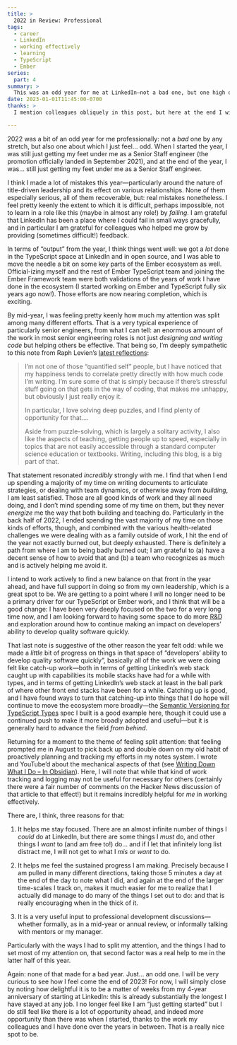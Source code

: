 ```yaml
---
title: >
  2022 in Review: Professional
tags:
  - career
  - LinkedIn
  - working effectively
  - learning
  - TypeScript
  - Ember
series:
  part: 4
summary: >
  This was an odd year for me at LinkedIn—not a bad one, but one high on learning, making some (recoverable) mistakes, and dealing with long tails of helping LinkedIn play catch-up.
date: 2023-01-01T11:45:00-0700
thanks: >
  I mention colleagues obliquely in this post, but here at the end I will name them directly: [Adam Hobson](https://www.linkedin.com/in/adamhobson/), [Sara Chipps](https://www.linkedin.com/in/sarajchipps/), and [Dave Herman](https://www.linkedin.com/in/davidandrewherman/) have all been incredibly helpful—not least by pushing me and challenging me when I needed it!

---
```


2022 was a bit of an odd year for me professionally: not a *bad* one by any stretch, but also one about which I just feel… odd. When I started the year, I was still just getting my feet under me as a Senior Staff engineer (the promotion officially landed in September 2021), and at the end of the year, I was… still just getting my feet under me as a Senior Staff engineer.

I think I made a lot of mistakes this year—particularly around the nature of title-driven leadership and its effect on various relationships. None of them especially serious, all of them recoverable, but: real mistakes nonetheless. I feel pretty keenly the extent to which it is difficult, perhaps impossible, not to learn in a role like this (maybe in almost any role!) by *failing*. I am grateful that LinkedIn has been a place where I could fail in small ways gracefully, and in particular I am grateful for colleagues who helped me grow by providing (sometimes difficult!) feedback.

In terms of “output” from the year, I think things went well: we got a *lot* done in the TypeScript space at LinkedIn and in open source, and I was able to move the needle a bit on some key parts of the Ember ecosystem as well. Official-izing myself and the rest of Ember TypeScript team and joining the Ember Framework team were both validations of the years of work I have done in the ecosystem (I started working on Ember and TypeScript fully six years ago now!). Those efforts are now nearing completion, which is exciting.

By mid-year, I was feeling pretty keenly how much my attention was split among many different efforts. That is a very typical experience of particularly senior engineers, from what I can tell: an enormous amount of the work in most senior engineering roles is not just *designing and writing code* but helping others be effective. That being so, I’m deeply sympathetic to this note from Raph Levien’s [latest reflections][rl]:

> I’m not one of those “quantified self” people, but I have noticed that my happiness tends to correlate pretty directly with how much code I’m writing. I’m sure some of that is simply because if there’s stressful stuff going on that gets in the way of coding, that makes me unhappy, but obviously I just really enjoy it.
>
> In particular, I love solving deep puzzles, and I find plenty of opportunity for that.…
>
> Aside from puzzle-solving, which is largely a solitary activity, I also like the aspects of teaching, getting people up to speed, especially in topics that are not easily accessible through a standard computer science education or textbooks. Writing, including this blog, is a big part of that.

[rl]: https://raphlinus.github.io/personal/2022/12/31/raph-2023.html

That statement resonated *incredibly* strongly with me. I find that when I end up spending a majority of my time on writing documents to articulate strategies, or dealing with team dynamics, or otherwise away from *building*, I am least satisfied. Those are all good kinds of work and they all need doing, and I don’t mind spending some of my time on them, but they never *energize* me the way that both building and teaching do. Particularly in the back half of 2022, I ended spending the vast majority of my time on those kinds of efforts, though, and combined with the various health-related challenges we were dealing with as a family outside of work, I hit the end of the year not exactly burned out, but deeply exhausted. There is definitely a path from where I am to being badly burned out; I am grateful to (a) have a decent sense of how to avoid that and (b) a team who recognizes as much and is actively helping me avoid it.

I intend to work actively to find a new balance on that front in the year ahead, and have full support in doing so from my own leadership, which is a great spot to be. We are getting to a point where I will no longer need to be a primary driver for our TypeScript or Ember work, and I think that will be a good change: I have been very deeply focused on the two for a very long time now, and I am looking forward to having some space to do more <abbr title="research and development">R&D</abbr> and exploration around how to continue making an impact on developers’ ability to develop quality software quickly.

That last note is suggestive of the other reason the year felt odd: while we made a *little* bit of progress on things in that space of “developers’ ability to develop quality software quickly”, basically all of the work we were doing felt like catch-up work—both in terms of getting LinkedIn’s web stack caught up with capabilities its mobile stacks have had for a while with types, and in terms of getting LinkedIn’s web stack at least in the ball park of where other front end stacks have been for a while. Catching up is good, and I have found ways to turn that catching-up into things that I do hope will continue to move the ecosystem more broadly—the [Semantic Versioning for TypeScript Types][semver] spec I built is a good example here, though it could use a continued push to make it more broadly adopted and useful—but it is generally hard to advance the field *from behind*.

[semver]: https://www.semver-ts.org

Returning for a moment to the theme of feeling split attention: that feeling prompted me in August to pick back up and double down on my old habit of proactively planning and tracking my efforts in my notes system. I wrote and YouTube’d about the mechanical aspects of that (see [Writing Down What I Do – In Obsidian][wdwid]). Here, I will note that while that kind of work tracking and logging may not be useful for necessary for others (certainly there were a fair number of comments on the Hacker News discussion of that article to that effect!) but it remains incredibly helpful for *me* in working effectively.

[wdwid]: https://v5.chriskrycho.com/journal/writing-down-what-i-do-in-obsidian/

There are, I think, three reasons for that:

1. It helps me stay focused. There are an almost infinite number of things I *could* do at LinkedIn, but there are some things I *must* do, and other things I *want* to (and am free to!) do… and if I let that infinitely long list distract me, I will not get to what I *mis* or *want* to do.

2. It helps me feel the sustained progress I am making. Precisely because I am pulled in many different directions, taking those 5 minutes a day at the end of the day to note what I did, and again at the end of the larger time-scales I track on, makes it much easier for me to realize that I actually did manage to do many of the things I set out to do: and that is really encouraging when in the thick of it.

3. It is a very useful input to professional development discussions—whether formally, as in a mid-year or annual review, or informally talking with mentors or my manager.

Particularly with the ways I had to split my attention, and the things I had to set most of my attention on, that second factor was a real help to me in the latter half of this year.

Again: none of that made for a bad year. Just… an odd one. I will be very curious to see how I feel come the end of 2023! For now, I will simply close by noting how delightful it is to be a matter of weeks from my 4-year anniversary of starting at LinkedIn: this is already substantially the longest I have stayed at any job. I no longer feel like I am “just getting started” but I do still feel like there is a lot of opportunity ahead, and indeed *more* opportunity than there was when I started, thanks to the work my colleagues and I have done over the years in between. That is a really nice spot to be.
